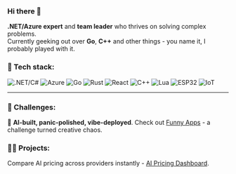 ### Hi there 👋

**.NET/Azure expert** and **team leader** who thrives on solving complex problems.  
Currently geeking out over **Go**, **C++** and other things - you name it, I probably played with it.

### 🦄 Tech stack:
![.NET/C#](https://img.shields.io/badge/.NET-512BD4?style=flat&logo=dotnet&logoColor=white)
![Azure](https://img.shields.io/badge/Azure-0078D4?style=flat&logo=microsoft-azure&logoColor=white)
![Go](https://img.shields.io/badge/Go-00ADD8?style=flat&logo=go&logoColor=white)
![Rust](https://img.shields.io/badge/Rust-000000?style=flat&logo=rust&logoColor=white)
![React](https://img.shields.io/badge/React-20232A?style=flat&logo=react&logoColor=61DAFB)
![C++](https://img.shields.io/badge/C++-00599C?style=flat&logo=cplusplus&logoColor=white)
![Lua](https://img.shields.io/badge/Lua-2C2D72?style=flat&logo=lua&logoColor=white)
![ESP32](https://img.shields.io/badge/ESP32-Embedded-critical?style=flat)
![IoT](https://img.shields.io/badge/IoT-Internet%20of%20Things-blue?style=flat)

---

### 🚀 Challenges:
🧪 **AI-built, panic-polished, vibe-deployed**.
Check out [Funny Apps](https://funnyapps.directory/) - a challenge turned creative chaos.

### 🧑‍💻 Projects:
Compare AI pricing across providers instantly - [AI Pricing Dashboard](https://aiprice.netlify.app/models).



<!--🦄 Tech I work with:  
`.NET / C#`, `Go`, `Rust`, `React`, `Lua`, `C++` — you name it, I probably played with it.
-->

<!-- 🦄 .NET/C#, Go, React, Rust, Lua, C++ - you name it -->
<!--
---
AI-built, panic-polished, vibe-deployed - [Funny Apps](https://funnyapps.netlify.app/) challenge.
-->
